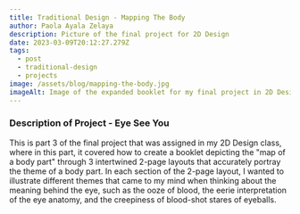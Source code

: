 ```yaml
---
title: Traditional Design - Mapping The Body
author: Paola Ayala Zelaya
description: Picture of the final project for 2D Design
date: 2023-03-09T20:12:27.279Z
tags:
  - post
  - traditional-design
  - projects
image: /assets/blog/mapping-the-body.jpg
imageAlt: Image of the expanded booklet for my final project in 2D Design
---
```

### Description of Project - Eye See You

T﻿his is part 3 of the final project that was assigned in my 2D Design class, where in this part, it covered how to create a booklet depicting the "map of a body part" through 3 intertwined 2-page layouts that accurately portray the theme of a body part. In each section of the 2-page layout, I wanted to illustrate different themes that came to my mind when thinking about the meaning behind the eye, such as the ooze of blood, the eerie interpretation of the eye anatomy, and the creepiness of blood-shot stares of eyeballs.